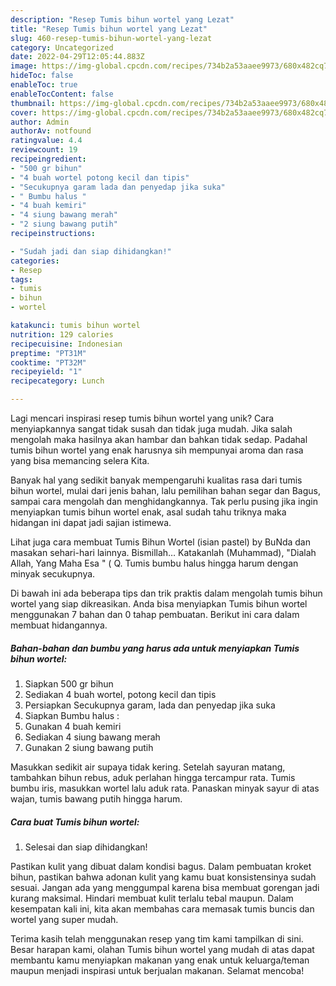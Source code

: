 ```yaml
---
description: "Resep Tumis bihun wortel yang Lezat"
title: "Resep Tumis bihun wortel yang Lezat"
slug: 460-resep-tumis-bihun-wortel-yang-lezat
category: Uncategorized
date: 2022-04-29T12:05:44.883Z
image: https://img-global.cpcdn.com/recipes/734b2a53aaee9973/680x482cq70/tumis-bihun-wortel-foto-resep-utama.jpg
hideToc: false
enableToc: true
enableTocContent: false
thumbnail: https://img-global.cpcdn.com/recipes/734b2a53aaee9973/680x482cq70/tumis-bihun-wortel-foto-resep-utama.jpg
cover: https://img-global.cpcdn.com/recipes/734b2a53aaee9973/680x482cq70/tumis-bihun-wortel-foto-resep-utama.jpg
author: Admin
authorAv: notfound
ratingvalue: 4.4
reviewcount: 19
recipeingredient:
- "500 gr bihun"
- "4 buah wortel potong kecil dan tipis"
- "Secukupnya garam lada dan penyedap jika suka"
- " Bumbu halus "
- "4 buah kemiri"
- "4 siung bawang merah"
- "2 siung bawang putih"
recipeinstructions:

- "Sudah jadi dan siap dihidangkan!"
categories:
- Resep
tags:
- tumis
- bihun
- wortel

katakunci: tumis bihun wortel 
nutrition: 129 calories
recipecuisine: Indonesian
preptime: "PT31M"
cooktime: "PT32M"
recipeyield: "1"
recipecategory: Lunch

---
```





Lagi mencari inspirasi resep tumis bihun wortel yang unik? Cara menyiapkannya sangat tidak susah dan tidak juga mudah. Jika salah mengolah maka hasilnya akan hambar dan bahkan tidak sedap. Padahal tumis bihun wortel yang enak harusnya sih mempunyai aroma dan rasa yang bisa memancing selera Kita.





Banyak hal yang sedikit banyak mempengaruhi kualitas rasa dari tumis bihun wortel, mulai dari jenis bahan, lalu pemilihan bahan segar dan Bagus, sampai cara mengolah dan menghidangkannya. Tak perlu pusing jika ingin menyiapkan tumis bihun wortel enak,      asal sudah tahu triknya maka hidangan ini dapat jadi sajian istimewa.














Lihat juga cara membuat Tumis Bihun Wortel (isian pastel) by BuNda dan masakan sehari-hari lainnya. Bismillah… Katakanlah (Muhammad), &#34;Dialah Allah, Yang Maha Esa &#34; ( Q. Tumis bumbu halus hingga harum dengan minyak secukupnya.






Di bawah ini ada beberapa tips dan trik praktis dalam mengolah tumis bihun wortel yang siap dikreasikan. Anda bisa menyiapkan Tumis bihun wortel menggunakan 7 bahan dan 0 tahap pembuatan. Berikut ini cara dalam membuat hidangannya.

<!--inarticleads1-->

##### Bahan-bahan dan bumbu yang harus ada untuk menyiapkan Tumis bihun wortel:

1. Siapkan 500 gr bihun
1. Sediakan 4 buah wortel, potong kecil dan tipis
1. Persiapkan Secukupnya garam, lada dan penyedap jika suka
1. Siapkan  Bumbu halus :
1. Gunakan 4 buah kemiri
1. Sediakan 4 siung bawang merah
1. Gunakan 2 siung bawang putih


Masukkan sedikit air supaya tidak kering. Setelah sayuran matang, tambahkan bihun rebus, aduk perlahan hingga tercampur rata. Tumis bumbu iris, masukkan wortel lalu aduk rata. Panaskan minyak sayur di atas wajan, tumis bawang putih hingga harum. 

<!--inarticleads2-->

##### Cara buat Tumis bihun wortel:


1. Selesai dan siap dihidangkan!

Pastikan kulit yang dibuat dalam kondisi bagus. Dalam pembuatan kroket bihun, pastikan bahwa adonan kulit yang kamu buat konsistensinya sudah sesuai. Jangan ada yang menggumpal karena bisa membuat gorengan jadi kurang maksimal. Hindari membuat kulit terlalu tebal maupun. Dalam kesempatan kali ini, kita akan membahas cara memasak tumis buncis dan wortel yang super mudah. 

Terima kasih telah menggunakan resep yang tim kami tampilkan di sini. Besar harapan kami, olahan Tumis bihun wortel yang mudah di atas dapat membantu kamu menyiapkan makanan yang enak untuk keluarga/teman maupun menjadi inspirasi untuk berjualan makanan. Selamat mencoba!
